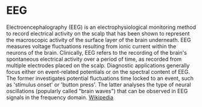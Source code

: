 # EEG

Electroencephalography (EEG) is an electrophysiological monitoring method to record electrical activity on the scalp that has been shown to represent the macroscopic activity of the surface layer of the brain underneath.
EEG measures voltage fluctuations resulting from ionic current within the neurons of the brain. Clinically, EEG refers to the recording of the brain's spontaneous electrical activity over a period of time, as recorded from multiple electrodes placed on the scalp. Diagnostic applications generally focus either on event-related potentials or on the spectral content of EEG. The former investigates potential fluctuations time locked to an event, such as 'stimulus onset' or 'button press'. The latter analyses the type of neural oscillations (popularly called "brain waves") that can be observed in EEG signals in the frequency domain.
[Wikipedia](https://en.wikipedia.org/wiki/Electroencephalography)